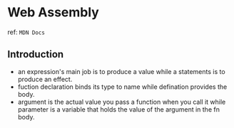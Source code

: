 # Web Assembly

ref: `MDN Docs`

## Introduction

- an expression's main job is to produce a value while a statements is to produce an effect.
- fuction declaration binds its type to name while defination provides the body.
- argument is the actual value you pass a function when you call it while parameter is a variable that holds the value of the argument in the fn body.

